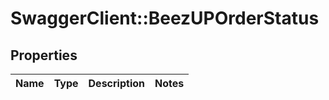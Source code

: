 # SwaggerClient::BeezUPOrderStatus

## Properties
Name | Type | Description | Notes
------------ | ------------- | ------------- | -------------


